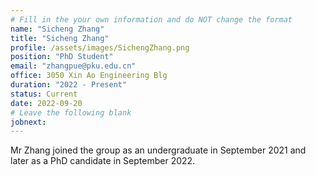 ```yaml
---
# Fill in the your own information and do NOT change the format
name: "Sicheng Zhang"
title: "Sicheng Zhang"
profile: /assets/images/SichengZhang.png
position: "PhD Student"
email: "zhangpue@pku.edu.cn"
office: 3050 Xin Ao Engineering Blg
duration: "2022 - Present"
status: Current
date: 2022-09-20
# Leave the following blank
jobnext: 
---
```


Mr Zhang joined the group as an undergraduate in September 2021 and later as a PhD candidate in September 2022. 

